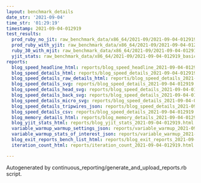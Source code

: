 ```yaml
---
layout: benchmark_details
date_str: '2021-09-04'
time_str: '01:29:19'
timestamp: 2021-09-04-012919
test_results:
  prod_ruby_no_jit: raw_benchmark_data/x86_64/2021-09/2021-09-04-012919_basic_benchmark_prod_ruby_no_jit.json
  prod_ruby_with_yjit: raw_benchmark_data/x86_64/2021-09/2021-09-04-012919_basic_benchmark_prod_ruby_with_yjit.json
  ruby_30_with_mjit: raw_benchmark_data/x86_64/2021-09/2021-09-04-012919_basic_benchmark_ruby_30_with_mjit.json
  yjit_stats: raw_benchmark_data/x86_64/2021-09/2021-09-04-012919_basic_benchmark_yjit_stats.json
reports:
  blog_speed_headline_html: reports/blog_speed_headline_2021-09-04-012919.html
  blog_speed_details_html: reports/blog_speed_details_2021-09-04-012919.html
  blog_speed_details_raw_details_html: reports/blog_speed_details_2021-09-04-012919.raw_details.html
  blog_speed_details_svg: reports/blog_speed_details_2021-09-04-012919.svg
  blog_speed_details_head_svg: reports/blog_speed_details_2021-09-04-012919.head.svg
  blog_speed_details_back_svg: reports/blog_speed_details_2021-09-04-012919.back.svg
  blog_speed_details_micro_svg: reports/blog_speed_details_2021-09-04-012919.micro.svg
  blog_speed_details_tripwires_json: reports/blog_speed_details_2021-09-04-012919.tripwires.json
  blog_speed_details_csv: reports/blog_speed_details_2021-09-04-012919.csv
  blog_memory_details_html: reports/blog_memory_details_2021-09-04-012919.html
  blog_yjit_stats_html: reports/blog_yjit_stats_2021-09-04-012919.html
  variable_warmup_warmup_settings_json: reports/variable_warmup_2021-09-04-012919.warmup_settings.json
  variable_warmup_stats_of_interest_json: reports/variable_warmup_2021-09-04-012919.stats_of_interest.json
  blog_exit_reports_bench_list_html: reports/blog_exit_reports_2021-09-04-012919.bench_list.html
  iteration_count_html: reports/iteration_count_2021-09-04-012919.html

---
```

Autogenerated by continuous_reporting/generate_and_upload_reports.rb script.
